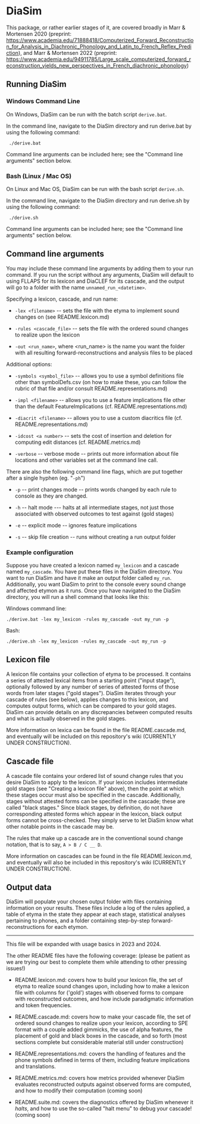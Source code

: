# DiaSim

This package, or rather earlier stages of it, are covered broadly in Marr & Mortensen 2020 (preprint: <https://www.academia.edu/71888418/Computerized_Forward_Reconstruction_for_Analysis_in_Diachronic_Phonology_and_Latin_to_French_Reflex_Prediction>), and Marr & Mortensen 2022 (preprint: <https://www.academia.edu/94911785/Large_scale_computerized_forward_reconstruction_yields_new_perspectives_in_French_diachronic_phonology>)

## Running DiaSim

### Windows Command Line

On Windows, DiaSim can be run with the batch script `derive.bat`.

In the command line, navigate to the DiaSim directory and run derive.bat by using the following command:

```text
 ./derive.bat
```

Command line arguments can be included here; see the "Command line arguments" section below.

### Bash (Linux / Mac OS)

On Linux and Mac OS, DiaSim can be run with the bash script `derive.sh`.

In the command line, navigate to the DiaSim directory and run derive.sh by using the following command:

```text
 ./derive.sh
```

Command line arguments can be included here; see the "Command line arguments" section below.

## Command line arguments

You may include these command line arguments by adding them to your run command. If you run the script without any arguments, DiaSim will default to using FLLAPS for its lexicon and DiaCLEF for its cascade, and the output will go to a folder with the name `unnamed_run_<datetime>`.

Specifying a lexicon, cascade, and run name:

- `-lex <filename>` -- sets the file with the etyma to implement sound changes on (see README.lexicon.md)
  
- `-rules <cascade_file>` -- sets the file with the ordered sound changes to realize upon the lexicon

- `-out <run_name>`, where <run_name> is the name you want the folder with all resulting forward-reconstructions and analysis files to be placed

Additional options:

- `-symbols <symbol_file>`  -- allows you to use a symbol definitions file other than symbolDefs.csv (on how to make these, you can follow the rubric of that file and/or consult README.representations.md)
  
- `-impl <filename>` -- allows you to use a feature implications file other than the default FeatureImplications (cf. README.representations.md)
  
- `-diacrit <filename>` -- allows you to use a custom diacritics file (cf. README.representations.md)
  
- `-idcost <a number>` -- sets the cost of insertion and deletion for computing edit distances (cf. README.metrics.md)

- `-verbose` -- verbose mode -- prints out more information about file locations and other variables set at the command line call.

There are also the following command line flags, which are put together after a single hyphen (eg. "`-ph`")
  
- `-p` -- print changes mode -- prints words changed by each rule to console as they are changed.
  
- `-h` -- halt mode --- halts at all intermediate stages, not just those associated with observed outcomes to test against (gold stages)
  
- `-e` -- explicit mode -- ignores feature implications

- `-s` -- skip file creation -- runs without creating a run output folder

### Example configuration

Suppose you have created a lexicon named `my_lexicon` and a cascade named `my_cascade`. You have put these files in the DiaSim directory. You want to run DiaSim and have it make an output folder called `my_run`. Additionally, you want DiaSim to print to the console every sound change and affected etymon as it runs. Once you have navigated to the DiaSim directory, you will run a shell command that looks like this:

Windows command line:

```text
./derive.bat -lex my_lexicon -rules my_cascade -out my_run -p
```

Bash:

```text
./derive.sh -lex my_lexicon -rules my_cascade -out my_run -p
```

## Lexicon file

A lexicon file contains your collection of etyma to be processed. It contains a series of attested lexical items from a starting point ("input stage"), optionally followed by any number of series of attested forms of those words from later stages ("gold stages"). DiaSim iterates through your cascade of rules (see below), applies changes to this lexicon, and computes output forms, which can be compared to your gold stages. DiaSim can provide details on any discrepancies between computed results and what is actually observed in the gold stages.

More information on lexica can be found in the file README.cascade.md, and eventually will be included on this repository's wiki (CURRENTLY UNDER CONSTRUCTION).

## Cascade file

A cascade file contains your ordered list of sound change rules that you desire DiaSim to apply to the lexicon. If your lexicon includes intermediate gold stages (see "Creating a lexicon file" above), then the point at which these stages occur must also be specified in the cascade. Additionally, stages without attested forms can be specified in the cascade; these are called "black stages." Since black stages, by definition, do not have corresponding attested forms which appear in the lexicon, black output forms cannot be cross-checked. They simply serve to let DiaSim know what other notable points in the cascade may be.

The rules that make up a cascade are in the conventional sound change notation, that is to say, `A > B / C __ D`.

More information on cascades can be found in the file README.lexicon.md, and eventually will also be included in this repository's wiki (CURRENTLY UNDER CONSTRUCTION).

## Output data

DiaSim will populate your chosen output folder with files containing information on your results. These files include a log of the rules applied, a table of etyma in the state they appear at each stage, statistical analyses pertaining to phones, and a folder containing step-by-step forward-reconstructions for each etymon.

---

This file will be expanded with usage basics in 2023 and 2024.

The other README files have the following coverage: (please be patient as we are trying our best to complete them while attending to other pressing issues!)

- README.lexicon.md: covers how to build your lexicon file, the set of etyma to realize sound changes upon, including how to make a lexicon file with columns for ('gold') stages with observed forms to compare with reconstructed outcomes, and how include paradigmatic information and token frequencies.

- README.cascade.md: covers how to make your cascade file, the set of ordered sound changes to realize upon your lexicon, according to SPE format with a couple added gimmicks, the use of alpha features, the placement of gold and black boxes in the cascade, and so forth (most sections complete but considerable material still under construction)
  
- README.representations.md: covers the handling of features and the phone symbols defined in terms of them, including feature implications and translations.

- README.metrics.md: covers how metrics provided whenever DiaSim evaluates reconstructed outputs against observed forms are computed, and how to modify their computation (coming soon)

- README.suite.md: covers the diagnostics offered by DiaSim whenever it *halts*, and how to use the so-called "halt menu" to debug your cascade! (coming soon)
